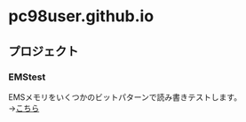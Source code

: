 # pc98user.github.io

## プロジェクト

### EMStest
EMSメモリをいくつかのビットパターンで読み書きテストします。<br>
→[こちら](https://github.com/pc98user/EMStest)

